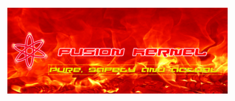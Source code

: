 ![Fusion_Kernel](https://github.com/Rygebin/Fusion_Kernel_Downloader/blob/v1.1/img/Fusion_Kernel-1.png?raw=true "Fusion_Kernel")

